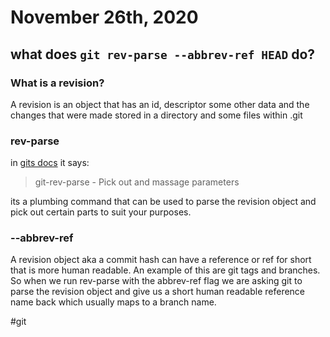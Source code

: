 # November 26th, 2020

## what does `git rev-parse --abbrev-ref HEAD` do?

### What is a revision?

A revision is an object that has an id, descriptor some other data and the changes that were made stored in a directory and some files within .git

### rev-parse

in [gits docs](https://git-scm.com/docs/git-rev-parse) it says:

> git-rev-parse - Pick out and massage parameters

its a plumbing command that can be used to parse the revision object and pick out certain parts to suit your purposes.

### --abbrev-ref

A revision object aka a commit hash can have a reference or ref for short that is more human readable. An example of this are git tags and branches. So when we run rev-parse with the abbrev-ref flag we are asking git to parse the revision object and give us a short human readable reference name back which usually maps to a branch name.

#git
